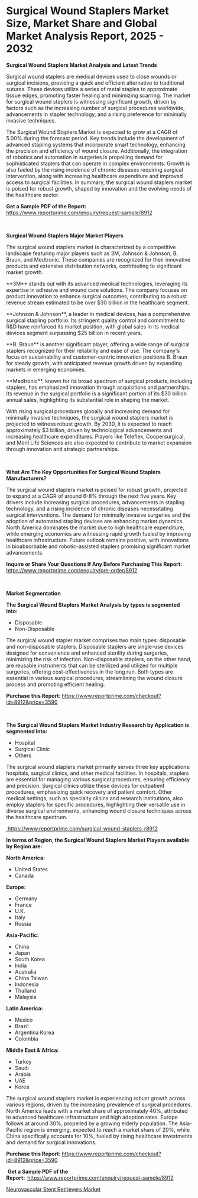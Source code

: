 <p><h1>Surgical Wound Staplers Market Size, Market Share and Global Market Analysis Report, 2025 - 2032</h1></p><p><strong>Surgical Wound Staplers Market Analysis and Latest Trends</strong></p>
<p><p>Surgical wound staplers are medical devices used to close wounds or surgical incisions, providing a quick and efficient alternative to traditional sutures. These devices utilize a series of metal staples to approximate tissue edges, promoting faster healing and minimizing scarring. The market for surgical wound staplers is witnessing significant growth, driven by factors such as the increasing number of surgical procedures worldwide, advancements in stapler technology, and a rising preference for minimally invasive techniques. </p><p>The Surgical Wound Staplers Market is expected to grow at a CAGR of 5.00% during the forecast period. Key trends include the development of advanced stapling systems that incorporate smart technology, enhancing the precision and efficiency of wound closure. Additionally, the integration of robotics and automation in surgeries is propelling demand for sophisticated staplers that can operate in complex environments. Growth is also fueled by the rising incidence of chronic diseases requiring surgical intervention, along with increasing healthcare expenditure and improved access to surgical facilities. In summary, the surgical wound staplers market is poised for robust growth, shaped by innovation and the evolving needs of the healthcare sector.</p></p>
<p><strong>Get a Sample PDF of the Report:&nbsp;</strong> <a href="https://www.reportprime.com/enquiry/request-sample/8912?utm_campaign=3360&utm_medium=2&utm_source=Github&utm_content=ia&utm_term=20032025&utm_id=surgical-wound-staplers">https://www.reportprime.com/enquiry/request-sample/8912</a></p>
<p>&nbsp;</p>
<p><strong>Surgical Wound Staplers Major Market Players</strong></p>
<p><p>The surgical wound staplers market is characterized by a competitive landscape featuring major players such as 3M, Johnson & Johnson, B. Braun, and Medtronic. These companies are recognized for their innovative products and extensive distribution networks, contributing to significant market growth.</p><p>**3M** stands out with its advanced medical technologies, leveraging its expertise in adhesive and wound care solutions. The company focuses on product innovation to enhance surgical outcomes, contributing to a robust revenue stream estimated to be over $30 billion in the healthcare segment.</p><p>**Johnson & Johnson**, a leader in medical devices, has a comprehensive surgical stapling portfolio. Its stringent quality control and commitment to R&D have reinforced its market position, with global sales in its medical devices segment surpassing $25 billion in recent years.</p><p>**B. Braun** is another significant player, offering a wide range of surgical staplers recognized for their reliability and ease of use. The company's focus on sustainability and customer-centric innovation positions B. Braun for steady growth, with anticipated revenue growth driven by expanding markets in emerging economies.</p><p>**Medtronic**, known for its broad spectrum of surgical products, including staplers, has emphasized innovation through acquisitions and partnerships. Its revenue in the surgical portfolio is a significant portion of its $30 billion annual sales, highlighting its substantial role in shaping the market.</p><p>With rising surgical procedures globally and increasing demand for minimally invasive techniques, the surgical wound staplers market is projected to witness robust growth. By 2030, it is expected to reach approximately $3 billion, driven by technological advancements and increasing healthcare expenditures. Players like Teleflex, Coopersurgical, and Meril Life Sciences are also expected to contribute to market expansion through innovation and strategic partnerships.</p></p>
<p>&nbsp;</p>
<p><strong>What Are The Key Opportunities For Surgical Wound Staplers Manufacturers?</strong></p>
<p><p>The surgical wound staplers market is poised for robust growth, projected to expand at a CAGR of around 6-8% through the next five years. Key drivers include increasing surgical procedures, advancements in stapling technology, and a rising incidence of chronic diseases necessitating surgical interventions. The demand for minimally invasive surgeries and the adoption of automated stapling devices are enhancing market dynamics. North America dominates the market due to high healthcare expenditure, while emerging economies are witnessing rapid growth fueled by improving healthcare infrastructure. Future outlook remains positive, with innovations in bioabsorbable and robotic-assisted staplers promising significant market advancements.</p></p>
<p><strong>Inquire or Share Your Questions If Any Before Purchasing This Report:</strong> <a href="https://www.reportprime.com/enquiry/pre-order/8912?utm_campaign=3360&utm_medium=2&utm_source=Github&utm_content=ia&utm_term=20032025&utm_id=surgical-wound-staplers">https://www.reportprime.com/enquiry/pre-order/8912</a></p>
<p>&nbsp;</p>
<p><strong>Market Segmentation</strong></p>
<p><strong>The Surgical Wound Staplers Market Analysis by types is segmented into:</strong></p>
<p><ul><li>Disposable</li><li>Non-Disposable</li></ul></p>
<p><p>The surgical wound stapler market comprises two main types: disposable and non-disposable staplers. Disposable staplers are single-use devices designed for convenience and enhanced sterility during surgeries, minimizing the risk of infection. Non-disposable staplers, on the other hand, are reusable instruments that can be sterilized and utilized for multiple surgeries, offering cost-effectiveness in the long run. Both types are essential in various surgical procedures, streamlining the wound closure process and promoting efficient healing.</p></p>
<p><strong>Purchase this Report:&nbsp;</strong><a href="https://www.reportprime.com/checkout?id=8912&price=3590&utm_campaign=3360&utm_medium=2&utm_source=Github&utm_content=ia&utm_term=20032025&utm_id=surgical-wound-staplers">https://www.reportprime.com/checkout?id=8912&price=3590</a></p>
<p>&nbsp;</p>
<p><strong>The Surgical Wound Staplers Market Industry Research by Application is segmented into:</strong></p>
<p><ul><li>Hospital</li><li>Surgical Clinic</li><li>Others</li></ul></p>
<p><p>The surgical wound staplers market primarily serves three key applications: hospitals, surgical clinics, and other medical facilities. In hospitals, staplers are essential for managing various surgical procedures, ensuring efficiency and precision. Surgical clinics utilize these devices for outpatient procedures, emphasizing quick recovery and patient comfort. Other medical settings, such as specialty clinics and research institutions, also employ staplers for specific procedures, highlighting their versatile use in diverse surgical environments, enhancing wound closure techniques across the healthcare spectrum.</p></p>
<p><a href="https://www.reportprime.com/surgical-wound-staplers-r8912?utm_campaign=3360&utm_medium=2&utm_source=Github&utm_content=ia&utm_term=20032025&utm_id=surgical-wound-staplers">&nbsp;https://www.reportprime.com/surgical-wound-staplers-r8912</a></p>
<p><strong>In terms of Region, the Surgical Wound Staplers Market Players available by Region are:</strong></p>
<p>
    <p> <strong> North America: </strong>
        <ul>
            <li>United States</li>
            <li>Canada</li>
        </ul>
        </p> 
    <p> <strong> Europe: </strong>
        <ul>
            <li>Germany</li>
            <li>France</li>
            <li>U.K.</li>
            <li>Italy</li>
            <li>Russia</li>
        </ul>
        </p> 
    <p> <strong> Asia-Pacific: </strong>
        <ul>
            <li>China</li>
            <li>Japan</li>
            <li>South Korea</li>
            <li>India</li>
            <li>Australia</li>
            <li>China Taiwan</li>
            <li>Indonesia</li>
            <li>Thailand</li>
            <li>Malaysia</li>
        </ul>
        </p> 
    <p> <strong> Latin America: </strong>
        <ul>
            <li>Mexico</li>
            <li>Brazil</li>
            <li>Argentina Korea</li>
            <li>Colombia</li>
        </ul>
        </p> 
    <p> <strong> Middle East & Africa: </strong>
        <ul>
            <li>Turkey</li>
            <li>Saudi</li>
            <li>Arabia</li>
            <li>UAE</li>
            <li>Korea</li>
        </ul>
    </p>
    </p>
<p><p>The surgical wound staplers market is experiencing robust growth across various regions, driven by the increasing prevalence of surgical procedures. North America leads with a market share of approximately 40%, attributed to advanced healthcare infrastructure and high adoption rates. Europe follows at around 30%, propelled by a growing elderly population. The Asia-Pacific region is emerging, expected to reach a market share of 20%, while China specifically accounts for 10%, fueled by rising healthcare investments and demand for surgical innovations.</p></p>
<p><strong>Purchase this Report: </strong><a href="https://www.reportprime.com/checkout?id=8912&price=3590&utm_campaign=3360&utm_medium=2&utm_source=Github&utm_content=ia&utm_term=20032025&utm_id=surgical-wound-staplers">https://www.reportprime.com/checkout?id=8912&price=3590</a></p>
<p>&nbsp;<strong>Get a Sample PDF of the Report:&nbsp;&nbsp;</strong><a href="https://www.reportprime.com/enquiry/request-sample/8912?utm_campaign=3360&utm_medium=2&utm_source=Github&utm_content=ia&utm_term=20032025&utm_id=surgical-wound-staplers">https://www.reportprime.com/enquiry/request-sample/8912</a></p>
<p><strong></strong></p>
<p><p><a href="https://github.com/sderolza/Market-Research-Report-List-1/blob/main/neurovascular-stent-retrievers-market.md?utm_campaign=3360&utm_medium=2&utm_source=Github&utm_content=ia&utm_term=20032025&utm_id=surgical-wound-staplers">Neurovascular Stent Retrievers Market</a></p></p>